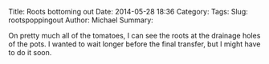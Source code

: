 Title: Roots bottoming out
Date: 2014-05-28 18:36
Category: 
Tags: 
Slug: rootspoppingout
Author: Michael
Summary: 
<!-- Status: hidden -->

On pretty much all of the tomatoes, I can see the roots at the drainage holes
of the pots.  I wanted to wait longer before the final transfer, but I might
have to do it soon.
